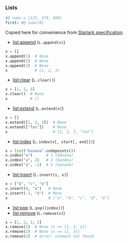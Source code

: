 ### Lists

```yaml
#@ nums = [123, 374, 490]
first: #@ nums[0]
```

Copied here for convenience from [Starlark specification](https://github.com/google/starlark-go/blob/master/doc/spec.md#listappend).

- [list·append](https://github.com/google/starlark-go/blob/master/doc/spec.md#list·append) (`L.append(x)`)
```python
x = []
x.append(1)  # None
x.append(2)  # None
x.append(3)  # None
x            # [1, 2, 3]
```

- [list·clear](https://github.com/google/starlark-go/blob/master/doc/spec.md#list·clear) (`L.clear()`)
```python
x = [1, 2, 3]
x.clear()  # None
x          # []
```

- [list·extend](https://github.com/google/starlark-go/blob/master/doc/spec.md#list·extend) (`L.extend(x)`)
```python
x = []
x.extend([1, 2, 3])  # None
x.extend(["foo"])    # None
x                    # [1, 2, 3, "foo"]
```

- [list·index](https://github.com/google/starlark-go/blob/master/doc/spec.md#list·index) (`L.index(x[, start[, end]])`)
```python
x = list("banana".codepoints())
x.index("a")      # 1 (bAnana)
x.index("a", 2)   # 3 (banAna)
x.index("a", -2)  # 5 (bananA)
```

- [list·insert](https://github.com/google/starlark-go/blob/master/doc/spec.md#list·insert) (`L.insert(i, x)`)
```python
x = ["b", "c", "e"]
x.insert(0, "a")   # None
x.insert(-1, "d")  # None
x                  # ["a", "b", "c", "d", "e"]
```

- [list·pop](https://github.com/google/starlark-go/blob/master/doc/spec.md#list·pop) (`L.pop([index])`)
- [list·remove](https://github.com/google/starlark-go/blob/master/doc/spec.md#list·remove) (`L.remove(x)`)
```python
x = [1, 2, 3, 2]
x.remove(2)  # None (x == [1, 3, 2])
x.remove(2)  # None (x == [1, 3])
x.remove(2)  # error: element not found
```
